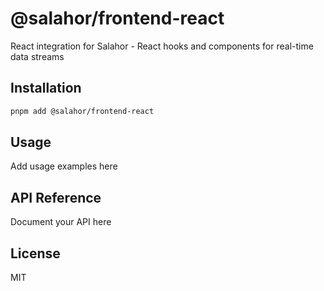 # @salahor/frontend-react

React integration for Salahor - React hooks and components for real-time data streams

## Installation

```bash
pnpm add @salahor/frontend-react
```

## Usage

Add usage examples here

## API Reference

Document your API here

## License

MIT
